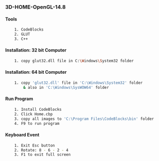 ### 3D-HOME-OpenGL-14.8

#### Tools
```sh
	1. CodeBlocks
	2. GLUT
	3. C++
```
	
#### Installation: 32 bit Computer
```sh
	1. copy glut32.dll file in C:\Windows\System32 folder
```
	
#### Installation: 64 bit Computer
```sh
	1. copy 'glut32.dll' file in 'C:\Windows\System32' folder
		& also in 'C:\Windows\SysWOW64' folder
```	

#### Run Program
```sh
	1. Install CodeBlocks
	2. Click Home.cbp
	3. copy all images to 'C:\Program Files\CodeBlocks\bin' folder
	4. F9 to run program
```

#### Keyboard Event
```sh
	1. Exit Esc button
	2. Rotate: 8 - 6 - 2 - 4
	3. F1 to exit full screen
```